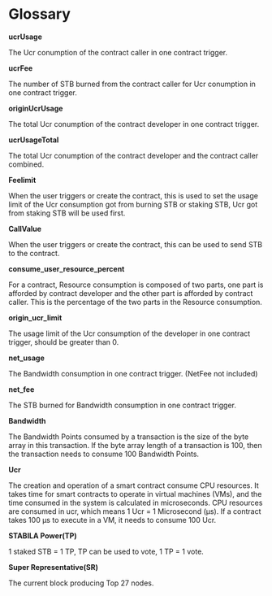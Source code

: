 # Glossary

**ucrUsage**

The Ucr conumption of the contract caller in one contract trigger.

**ucrFee**

The number of STB burned from the contract caller for Ucr conumption in one contract trigger.

**originUcrUsage**

The total Ucr conumption of the contract developer in one contract trigger.

**ucrUsageTotal**

The total Ucr conumption of the contract developer and the contract caller combined.

**Feelimit**

When the user triggers or create the contract, this is used to set the usage limit of the Ucr consumption got from burning STB or staking STB, Ucr got from staking STB will be used first.

**CallValue**

When the user triggers or create the contract, this can be used to send STB to the contract.

**consume_user_resource_percent**

For a contract, Resource consumption is composed of two parts, one part is afforded by contract developer and the other part is afforded by contract caller. This is the percentage of the two parts in the Resource consumption.

**origin_ucr_limit**

The usage limit of the Ucr consumption of the developer in one  contract trigger, should be greater than 0.

**net_usage**

The Bandwidth consumption in one contract trigger.  (NetFee not included)

**net_fee**

The STB burned for Bandwidth consumption in one contract trigger.

**Bandwidth**

The Bandwidth Points consumed by a transaction is the size of the byte array in this transaction. If the byte array length of a transaction is 100, then the transaction needs to consume 100 Bandwidth Points.

**Ucr**

The creation and operation of a smart contract consume CPU resources. It takes time for smart contracts to operate in virtual machines (VMs), and the time consumed in the system is calculated in microseconds. CPU resources are consumed in ucr, which means 1 Ucr = 1 Microsecond (μs). If a contract takes 100 μs to execute in a VM, it needs to consume 100 Ucr.

**STABILA Power(TP)**

1 staked STB = 1 TP, TP can be used to vote, 1 TP = 1 vote.

**Super Representative(SR)**

The current block producing Top 27 nodes.
